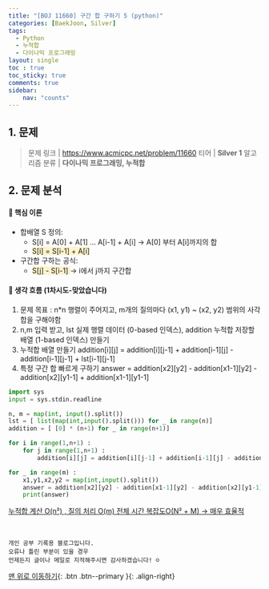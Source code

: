 ```yaml
---
title: "[BOJ 11660] 구간 합 구하기 5 (python)"
categories: [BaekJoon, Silver]
tags:
  - Python
  - 누적합
  - 다이나믹 프로그래밍
layout: single
toc : true
toc_sticky: true
comments: true
sidebar:
    nav: "counts"
---
```


## 1. 문제
> 문제 링크 | <https://www.acmicpc.net/problem/11660>
> 티어 | **Silver 1**
> 알고리즘 분류 | **다이나믹 프로그래밍, 누적합**

## 2. 문제 분석
#### 🐾 핵심 이론
- 합배열 S 정의:
    - S[i] = A[0] + A[1] ... A[i-1] + A[i]  -> A[0] 부터 A[i]까지의 합
    - <span style="background-color: #fff3cd"> S[i] = S[i-1] + A[i] </span> 
- 구간합 구하는 공식:
    - <span style="background-color: #fff3cd"> S[j] - S[i-1] </span> -> i에서 j까지 구간합

#### 🐾 생각 흐름 (1차시도-맞았습니다) 
1. 문제 목표 : 
n*n  행렬이 주어지고, m개의 질의마다 (x1, y1) ~ (x2, y2) 범위의 사각합을 구해야함
2. n,m 입력 받고, lst 실제 행렬 데이터 (0-based 인덱스), addition 누적합 저장할 배열 (1-based 인덱스) 만들기
3. 누적합 배열 만들기
addition[i][j] = addition[i][j-1] + addition[i-1][j] - addition[i-1][j-1] + lst[i-1][j-1]
4. 특정 구간 합 빠르게 구하기
answer = addition[x2][y2] - addition[x1-1][y2] - addition[x2][y1-1] + addition[x1-1][y1-1]


```python
import sys
input = sys.stdin.readline

n, m = map(int, input().split())
lst = [ list(map(int,input().split())) for _ in range(n)]
addition = [ [0] * (n+1) for _ in range(n+1)]

for i in range(1,n+1) :
    for j in range(1,n+1) :
        addition[i][j] = addition[i][j-1] + addition[i-1][j] - addition[i-1][j-1] + lst[i-1][j-1]

for _ in range(m) :
    x1,y1,x2,y2 = map(int,input().split())
    answer = addition[x2][y2] - addition[x1-1][y2] - addition[x2][y1-1] + addition[x1-1][y1-1]
    print(answer)
```
<u> 누적합 계산 O(n²) , 질의 처리 O(m) 
 전체 시간 복잡도O(N² + M) → 매우 효율적  </u> 



<br>

    개인 공부 기록용 블로그입니다.
    오류나 틀린 부분이 있을 경우 
    언제든지 글이나 메일로 지적해주시면 감사하겠습니다! ☺

[맨 위로 이동하기](#){: .btn .btn--primary }{: .align-right}
